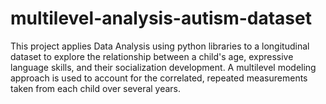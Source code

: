 # multilevel-analysis-autism-dataset
This project applies Data Analysis using python libraries to a longitudinal dataset to explore the relationship between a child's age, expressive language skills, and their socialization development. A multilevel modeling approach is used to account for the correlated, repeated measurements taken from each child over several years.

